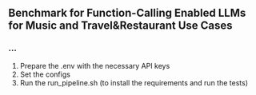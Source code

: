 ## Benchmark for Function-Calling Enabled LLMs for Music and Travel&Restaurant Use Cases

### ...


1. Prepare the .env with the necessary API keys
2. Set the configs
3. Run the run_pipeline.sh (to install the requirements and run the tests)


